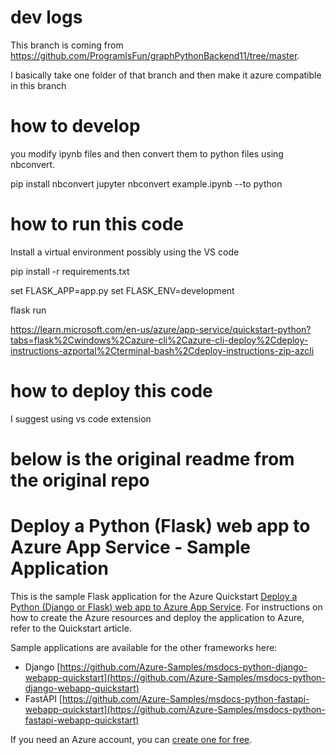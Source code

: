 
# dev logs

This branch is coming from https://github.com/ProgramIsFun/graphPythonBackend11/tree/master.  

I basically take one folder of that branch and then make it azure compatible in this branch

# how to develop

you modify ipynb files and then convert them to python files using nbconvert.

pip install nbconvert
jupyter nbconvert example.ipynb --to python

# how to run this code

Install a virtual environment possibly using the VS code

pip install -r requirements.txt

set FLASK_APP=app.py
set FLASK_ENV=development

flask run

https://learn.microsoft.com/en-us/azure/app-service/quickstart-python?tabs=flask%2Cwindows%2Cazure-cli%2Cazure-cli-deploy%2Cdeploy-instructions-azportal%2Cterminal-bash%2Cdeploy-instructions-zip-azcli

# how to deploy this code

I suggest using vs code extension

# below is the original readme from the original repo

# Deploy a Python (Flask) web app to Azure App Service - Sample Application

This is the sample Flask application for the Azure Quickstart [Deploy a Python (Django or Flask) web app to Azure App Service](https://docs.microsoft.com/en-us/azure/app-service/quickstart-python). For instructions on how to create the Azure resources and deploy the application to Azure, refer to the Quickstart article.

Sample applications are available for the other frameworks here:

* Django [https://github.com/Azure-Samples/msdocs-python-django-webapp-quickstart](https://github.com/Azure-Samples/msdocs-python-django-webapp-quickstart)
* FastAPI [https://github.com/Azure-Samples/msdocs-python-fastapi-webapp-quickstart](https://github.com/Azure-Samples/msdocs-python-fastapi-webapp-quickstart)

If you need an Azure account, you can [create one for free](https://azure.microsoft.com/en-us/free/).

